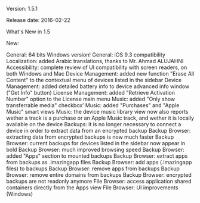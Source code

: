 Version: 1.5.1

Release date: 2016-02-22

What's New in 1.5

New:

General: 64 bits Windows version!
General: iOS 9.3 compatibility
Localization: added Arabic translations, thanks to Mr. Ahmad ALUJAHNI
Accessibility: complete review of UI compatibility with screen readers, on both Windows and Mac
Device Management: added new function "Erase All Content" to the contextual menu of devices listed in the sidebar
Device Management: added detailed battery info to device advanced info window ("Get Info" button)
License Management: added "Retrieve Activation Number" option to the License main menu
Music: added "Only show transferrable media" checkbox’
Music: added "Purchases" and "Apple Music" smart views
Music: the device music library view now also reports wether a track is a purchase or an Apple Music track, and wether it is locally available on the device
Backups: it is no longer necessary to connect a device in order to extract data from an encrypted backup
Backup Browser: extracting data from encrypted backups is now much faster
Backup Browser: current backups for devices listed in the sidebar now appear in bold
Backup Browser: much improved browsing speed
Backup Browser: added "Apps" section to mounted backups
Backup Browser: extract apps from backups as .imazingapp files
Backup Browser: add apps (.imazingapp files) to backups
Backup Browser: remove apps from backups
Backup Browser: remove entire domains from backups
Backup Browser: encrypted backups are not readonly anymore
File Browser: access application shared containers directly from the Apps view
File Browser: UI improvements (Windows)
